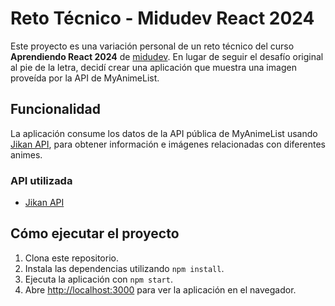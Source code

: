 # Reto Técnico - Midudev React 2024

Este proyecto es una variación personal de un reto técnico del curso **Aprendiendo React 2024** de [midudev](https://midu.dev). En lugar de seguir el desafío original al pie de la letra, decidí crear una aplicación que muestra una imagen proveída por la API de MyAnimeList.

## Funcionalidad

La aplicación consume los datos de la API pública de MyAnimeList usando [Jikan API](https://api.jikan.moe/v4/anime/), para obtener información e imágenes relacionadas con diferentes animes.

### API utilizada
- [Jikan API](https://api.jikan.moe/v4/anime/)

## Cómo ejecutar el proyecto

1. Clona este repositorio.
2. Instala las dependencias utilizando `npm install`.
3. Ejecuta la aplicación con `npm start`.
4. Abre [http://localhost:3000](http://localhost:3000) para ver la aplicación en el navegador.
